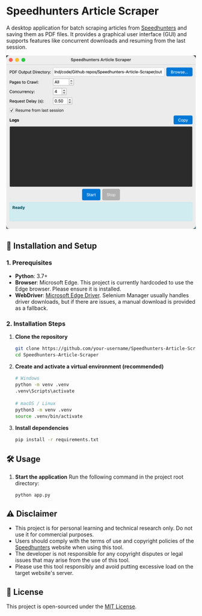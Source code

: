 # Speedhunters Article Scraper

A desktop application for batch scraping articles from [Speedhunters](http://www.speedhunters.com/) and saving them as PDF files. It provides a graphical user interface (GUI) and supports features like concurrent downloads and resuming from the last session.

![Screenshot](image.png)

## 🚀 Installation and Setup

### 1. Prerequisites

- **Python**: 3.7+
- **Browser**: Microsoft Edge. This project is currently hardcoded to use the Edge browser. Please ensure it is installed.
- **WebDriver**: [Microsoft Edge Driver](https://developer.microsoft.com/en-us/microsoft-edge/tools/webdriver/). Selenium Manager usually handles driver downloads, but if there are issues, a manual download is provided as a fallback.

### 2. Installation Steps

1.  **Clone the repository**
    ```bash
    git clone https://github.com/your-username/Speedhunters-Article-Scraper.git
    cd Speedhunters-Article-Scraper
    ```

2.  **Create and activate a virtual environment (recommended)**
    ```bash
    # Windows
    python -m venv .venv
    .venv\Scripts\activate

    # macOS / Linux
    python3 -m venv .venv
    source .venv/bin/activate
    ```

3.  **Install dependencies**
    ```bash
    pip install -r requirements.txt
    ```

## 🛠️ Usage

1.  **Start the application**
    Run the following command in the project root directory:
    ```bash
    python app.py
    ```

## ⚠️ Disclaimer

- This project is for personal learning and technical research only. Do not use it for commercial purposes.
- Users should comply with the terms of use and copyright policies of the [Speedhunters](http://www.speedhunters.com/) website when using this tool.
- The developer is not responsible for any copyright disputes or legal issues that may arise from the use of this tool.
- Please use this tool responsibly and avoid putting excessive load on the target website's server.

## 📄 License

This project is open-sourced under the [MIT License](LICENSE).